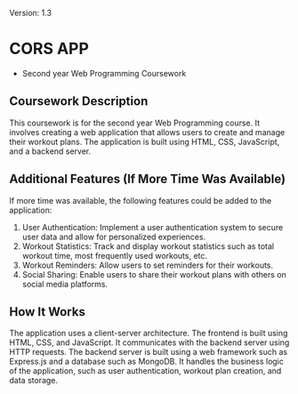 Version: 1.3

# CORS APP

- Second year Web Programming Coursework

## Coursework Description

This coursework is for the second year Web Programming course. It involves creating a web application that allows users to create and manage their workout plans. The application is built using HTML, CSS, JavaScript, and a backend server.

## Additional Features (If More Time Was Available)

If more time was available, the following features could be added to the application:

1. User Authentication: Implement a user authentication system to secure user data and allow for personalized experiences.
2. Workout Statistics: Track and display workout statistics such as total workout time, most frequently used workouts, etc.
3. Workout Reminders: Allow users to set reminders for their workouts.
4. Social Sharing: Enable users to share their workout plans with others on social media platforms.

## How It Works

The application uses a client-server architecture. The frontend is built using HTML, CSS, and JavaScript. It communicates with the backend server using HTTP requests. The backend server is built using a web framework such as Express.js and a database such as MongoDB. It handles the business logic of the application, such as user authentication, workout plan creation, and data storage.
